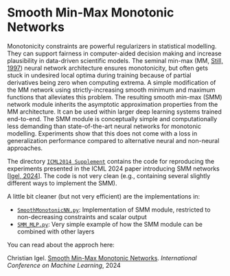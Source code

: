 # Smooth Min-Max Monotonic Networks

Monotonicity constraints are powerful regularizers in statistical modelling. They can support fairness in computer-aided decision making and increase plausibility in data-driven scientific models. The seminal min-max (MM, [Still, 1997](https://papers.nips.cc/paper_files/paper/1997/hash/83adc9225e4deb67d7ce42d58fe5157c-Abstract.html)) neural network architecture ensures monotonicity, but often gets stuck in undesired local optima during training because of partial derivatives being zero when computing extrema. A simple modification of the MM network using strictly-increasing smooth minimum and maximum functions that alleviates this problem. The resulting smooth min-max (SMM) network module inherits the asymptotic approximation properties from the MM architecture. It can be used within larger deep learning systems trained end-to-end. The SMM module is conceptually simple and computationally less demanding than state-of-the-art neural networks for monotonic modelling. Experiments show that this does not come with a loss in generalization performance compared to alternative neural and non-neural approaches.

The directory [`ICML2014 Supplement`](ICML2014%20Supplement) contains the code for reproducing the experiments presented in the ICML 2024 paper introducing SMM networks [[Igel, 2024](https://icml.cc/virtual/2024/poster/33186)].
The code is not very clean (e.g., containing several slightly different ways to implement the SMM).

A little bit cleaner (but not very efficient) are the implementations in:

 - [`SmoothMonotonicNN.py`](SmoothMonotonicNN.py): Implementation of SMM module, restricted to non-decreasing constraints and scalar output                                              
 - [`SMM_MLP.py`](SMM_MLP.py): Very simple example of how the SMM module can be combined with other layers

You can read about the approch here:

Christian Igel. [Smooth Min-Max Monotonic Networks](https://icml.cc/virtual/2024/poster/33186). *International Conference on Machine Learning*, 2024
